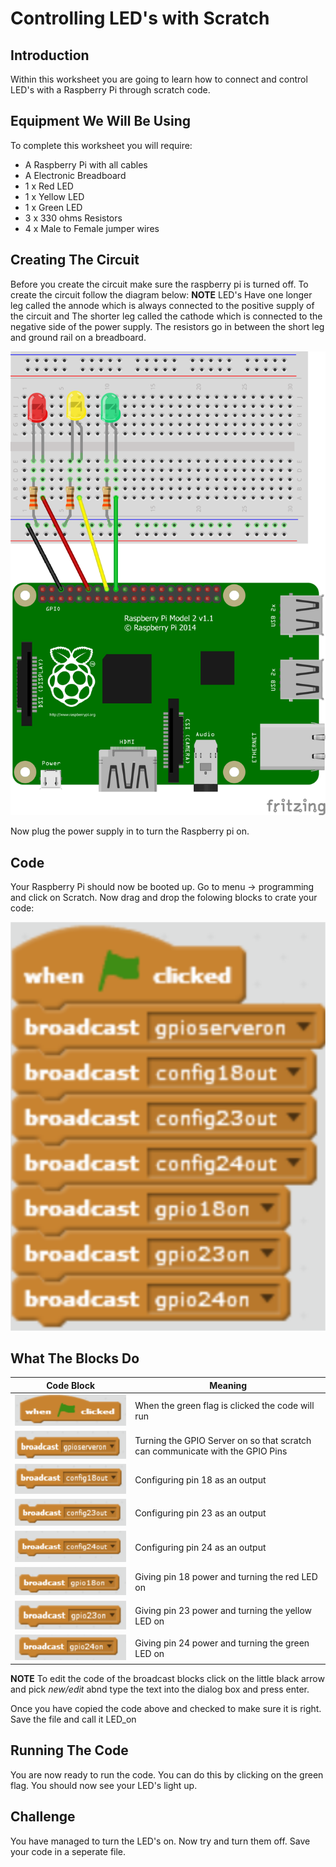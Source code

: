 <link rel="stylesheet" type="text/css" href="C:/Users/kez/Documents/GitHub/DundeeRJam/Resources/mystyle.css">

# Controlling LED's with Scratch

## Introduction
Within this worksheet you are going to learn how to connect and control LED's with a Raspberry Pi through scratch code.

## Equipment We Will Be Using
To complete this worksheet you will require:
* A Raspberry Pi with all cables
* A Electronic Breadboard
* 1 x Red LED
* 1 x Yellow LED
* 1 x Green LED
* 3 x 330 ohms Resistors
* 4 x Male to Female jumper wires

## Creating The Circuit
Before you create the circuit make sure the raspberry pi is turned off. To create the circuit follow the diagram below:
**NOTE** LED's Have one longer leg called the annode which is always connected to the positive supply of the circuit and The shorter leg called the cathode which is connected to the negative side of the power supply. The resistors go in between the short leg and ground rail on a breadboard.

![LED Diagram](https://github.com/DundeeRJam/Resources/blob/master/Images/LED_Diagram.png)

Now plug the power supply in to turn the Raspberry pi on.

## Code
Your Raspberry Pi should now be booted up. Go to menu -> programming and click on Scratch. Now drag and drop the folowing blocks to crate your code:

![LED_on code](https://github.com/DundeeRJam/Resources/blob/master/Images/LED_on.png)

## What The Blocks Do
Code Block                                                                                    | Meaning
----------------------------------------------------------------------------------------------|-----------------------------------------
![Green Flag](https://github.com/DundeeRJam/Resources/blob/master/Images/Green_Flag.png)      | When the green flag is clicked the code will run
![GPIO Server on](https://github.com/DundeeRJam/Resources/blob/master/Images/GPIO_Server.png) | Turning the GPIO Server on so that scratch can communicate with the GPIO Pins
![pin 18 out](https://github.com/DundeeRJam/Resources/blob/master/Images/18_out.png)          | Configuring pin 18 as an output
![pin 23 out](https://github.com/DundeeRJam/Resources/blob/master/Images/23_out.png)          | Configuring pin 23 as an output
![pin 24 out](https://github.com/DundeeRJam/Resources/blob/master/Images/24_out.png)          | Configuring pin 24 as an output
![pin 18 on](https://github.com/DundeeRJam/Resources/blob/master/Images/18_on.png)            | Giving pin 18 power and turning the red LED on
![pin 23 on](https://github.com/DundeeRJam/Resources/blob/master/Images/23_on.png)            | Giving pin 23 power and turning the yellow LED on
![pin 24 on](https://github.com/DundeeRJam/Resources/blob/master/Images/24_on.png)            | Giving pin 24 power and turning the green LED on

**NOTE** To edit the code of the broadcast blocks click on the little black arrow and pick *new/edit* abnd type the text into the dialog box and press enter.

Once you have copied the code above and checked to make sure it is right. Save the file and call it LED_on

## Running The Code
You are now ready to run the code. You can do this by clicking on the green flag. You should now see your LED's light up.

## Challenge
You have managed to turn the LED's on. Now try and turn them off. Save your code in a seperate file.
